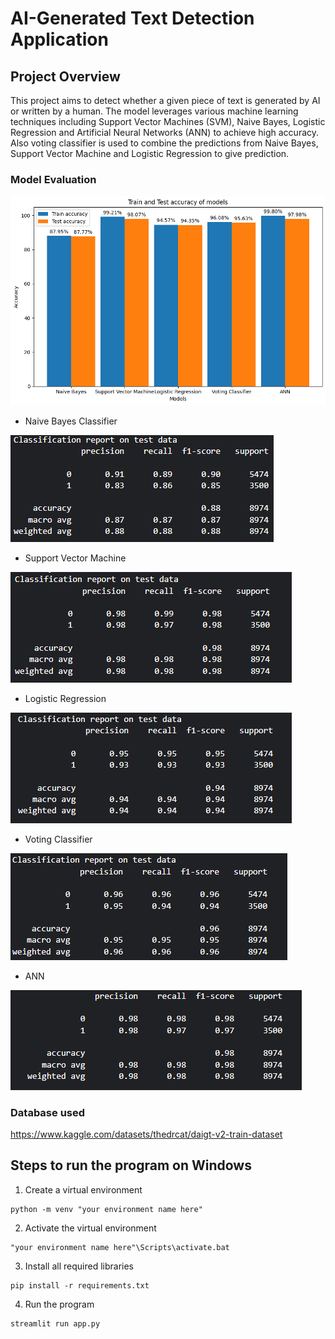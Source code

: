 # AI-Generated Text Detection Application

## Project Overview
This project aims to detect whether a given piece of text is generated by AI or written by a human. The model leverages various machine learning techniques including Support Vector Machines (SVM), Naive Bayes, Logistic Regression and Artificial Neural Networks (ANN) to achieve high accuracy. Also voting classifier is used to combine the predictions from Naive Bayes, Support Vector Machine and Logistic Regression to give prediction.

### Model Evaluation
![image](images.png)

- Naive Bayes Classifier

![img.png](img.png)

- Support Vector Machine

![img_1.png](img_1.png)

- Logistic Regression

![img_2.png](img_2.png)

- Voting Classifier

![img_3.png](img_3.png)

- ANN

![img_4.png](img_4.png)

### Database used
https://www.kaggle.com/datasets/thedrcat/daigt-v2-train-dataset

## Steps to run the program on Windows
1. Create a virtual environment 
```
python -m venv "your environment name here"
```
2. Activate the virtual environment
```
"your environment name here"\Scripts\activate.bat
```
3. Install all required libraries
```
pip install -r requirements.txt
```
4. Run the program
```
streamlit run app.py
```